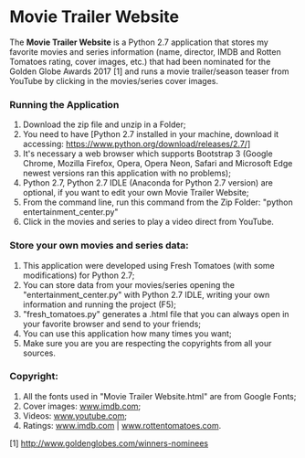# Movie Trailer Website

The **Movie Trailer Website** is a Python 2.7 application that stores my favorite movies and series information (name, director, IMDB and Rotten Tomatoes rating, cover images, etc.) that had been nominated for the Golden Globe Awards 2017 [1] and runs a movie trailer/season teaser from YouTube by clicking in the movies/series cover images.

### Running the Application
1. Download the zip file and unzip in a Folder;
2. You need to have [Python 2.7 installed in your machine, download it accessing: https://www.python.org/download/releases/2.7/]
3. It's necessary a web browser which supports Bootstrap 3 (Google Chrome, Mozilla Firefox, Opera, Opera Neon, Safari and Microsoft Edge newest versions ran  this application with no problems);
4. Python 2.7, Python 2.7 IDLE (Anaconda for Python 2.7 version) are optional, if you want to edit your own Movie Trailer Website;
5. From the command line, run this command from the Zip Folder: "python entertainment_center.py"
6. Click in the movies and series to play a video direct from YouTube.

### Store your own movies and series data:
1. This application were developed using Fresh Tomatoes (with some modifications) for Python 2.7;
2. You can store data from your movies/series opening the "entertainment_center.py" with Python 2.7 IDLE, writing your own information and running the project (F5);
3. "fresh_tomatoes.py" generates a .html file that you can always open in your favorite browser and send to your friends;
4. You can use this application how many times you want;
5. Make sure you are you are respecting the copyrights from all your sources.

### Copyright:
1. All the fonts used in "Movie Trailer Website.html" are from Google Fonts;
2. Cover images: www.imdb.com;
3. Videos: www.youtube.com;
4. Ratings: www.imdb.com | www.rottentomatoes.com.

[1] http://www.goldenglobes.com/winners-nominees
